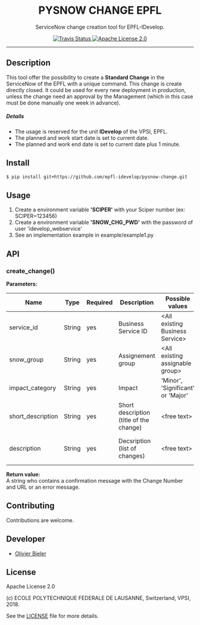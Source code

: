 <h1 align="center">PYSNOW CHANGE EPFL</h1>
<p align="center">
  ServiceNow change creation tool for EPFL-IDevelop.
</p>

<p align="center">
  <a href="https://travis-ci.org/epfl-idevelop/pysnow-change">
    <img alt="Travis Status" src="https://travis-ci.org/epfl-idevelop/pysnow-change.svg?branch=master">
  </a>
  <a href="https://raw.githubusercontent.com/epfl-devrun/epfl-people-api/master/LICENSE">
    <img alt="Apache License 2.0" src="https://img.shields.io/badge/license-Apache%202.0-blue.svg">
  </a>
</p>

---

Description
-----------
This tool offer the possibility to create a **Standard Change** in the ServiceNow of the EPFL with a unique command. This change is create directly closed.
It could be used for every new deployment in production, unless the change need an approval by the Management (which in this case must be done manually one week in advance).  

##### Details
* The usage is reserved for the unit **IDevelop** of the VPSI, EPFL.
* The planned and work start date is set to current date.
* The planned and work end date is set to current date plus 1 minute.

Install
-------

```bash
$ pip install git+https://github.com/epfl-idevelop/pysnow-change.git
```

Usage
-----
1. Create a environment variable **'SCIPER'** with your Sciper number (ex: SCIPER=123456)  
2. Create a environment variable **'SNOW_CHG_PWD'** with the password of user 'idevelop_webservice'  
3. See an implementation example in example/example1.py

API
---  
### create_change()

**Parameters:**

| Name              | Type   | Required | Description                             | Possible values                       | Example                                        |
|-------------------|--------|----------|-----------------------------------------|---------------------------------------|------------------------------------------------|
| service_id        | String | yes      | Business Service ID                     | &lt;All existing Business Service&gt; | 'SVC0016'                                      |
| snow_group        | String | yes      | Assignement group                       | &lt;All existing assignable group&gt; | 'SI_NEWS'                                      |
| impact_category   | String | yes      | Impact                                  | 'Minor', 'Significant' or 'Major'     | 'Minor'                                        |
| short_description | String | yes      | Short description (title of the change) | &lt;free text&gt;                     | 'Actu - v1.4.3'                                |
| description       | String | yes      | Decsription (list of changes)           | &lt;free text&gt;                     | '- Fix unit test<br>- Update depedencies'      |

**Return value:**  
A string who contains a confirmation message with the Change Number and URL or an error message.


Contributing
------------
Contributions are welcome.

Developer
---------

  * [Olivier Bieler](https://github.com/obieler)

License
-------

Apache License 2.0

(c) ECOLE POLYTECHNIQUE FEDERALE DE LAUSANNE, Switzerland, VPSI, 2018.

See the [LICENSE](LICENSE) file for more details.

